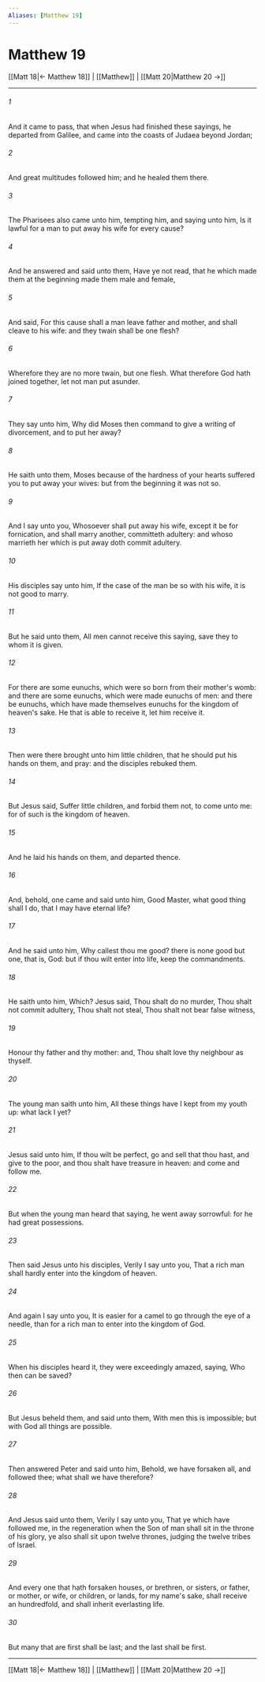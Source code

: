 ```yaml
---
Aliases: [Matthew 19]
---
```

# Matthew 19

[[Matt 18|← Matthew 18]] | [[Matthew]] | [[Matt 20|Matthew 20 →]]
***



###### 1 
And it came to pass, that when Jesus had finished these sayings, he departed from Galilee, and came into the coasts of Judaea beyond Jordan; 

###### 2 
And great multitudes followed him; and he healed them there. 

###### 3 
The Pharisees also came unto him, tempting him, and saying unto him, Is it lawful for a man to put away his wife for every cause? 

###### 4 
And he answered and said unto them, Have ye not read, that he which made them at the beginning made them male and female, 

###### 5 
And said, For this cause shall a man leave father and mother, and shall cleave to his wife: and they twain shall be one flesh? 

###### 6 
Wherefore they are no more twain, but one flesh. What therefore God hath joined together, let not man put asunder. 

###### 7 
They say unto him, Why did Moses then command to give a writing of divorcement, and to put her away? 

###### 8 
He saith unto them, Moses because of the hardness of your hearts suffered you to put away your wives: but from the beginning it was not so. 

###### 9 
And I say unto you, Whosoever shall put away his wife, except it be for fornication, and shall marry another, committeth adultery: and whoso marrieth her which is put away doth commit adultery. 

###### 10 
His disciples say unto him, If the case of the man be so with his wife, it is not good to marry. 

###### 11 
But he said unto them, All men cannot receive this saying, save they to whom it is given. 

###### 12 
For there are some eunuchs, which were so born from their mother's womb: and there are some eunuchs, which were made eunuchs of men: and there be eunuchs, which have made themselves eunuchs for the kingdom of heaven's sake. He that is able to receive it, let him receive it. 

###### 13 
Then were there brought unto him little children, that he should put his hands on them, and pray: and the disciples rebuked them. 

###### 14 
But Jesus said, Suffer little children, and forbid them not, to come unto me: for of such is the kingdom of heaven. 

###### 15 
And he laid his hands on them, and departed thence. 

###### 16 
And, behold, one came and said unto him, Good Master, what good thing shall I do, that I may have eternal life? 

###### 17 
And he said unto him, Why callest thou me good? there is none good but one, that is, God: but if thou wilt enter into life, keep the commandments. 

###### 18 
He saith unto him, Which? Jesus said, Thou shalt do no murder, Thou shalt not commit adultery, Thou shalt not steal, Thou shalt not bear false witness, 

###### 19 
Honour thy father and thy mother: and, Thou shalt love thy neighbour as thyself. 

###### 20 
The young man saith unto him, All these things have I kept from my youth up: what lack I yet? 

###### 21 
Jesus said unto him, If thou wilt be perfect, go and sell that thou hast, and give to the poor, and thou shalt have treasure in heaven: and come and follow me. 

###### 22 
But when the young man heard that saying, he went away sorrowful: for he had great possessions. 

###### 23 
Then said Jesus unto his disciples, Verily I say unto you, That a rich man shall hardly enter into the kingdom of heaven. 

###### 24 
And again I say unto you, It is easier for a camel to go through the eye of a needle, than for a rich man to enter into the kingdom of God. 

###### 25 
When his disciples heard it, they were exceedingly amazed, saying, Who then can be saved? 

###### 26 
But Jesus beheld them, and said unto them, With men this is impossible; but with God all things are possible. 

###### 27 
Then answered Peter and said unto him, Behold, we have forsaken all, and followed thee; what shall we have therefore? 

###### 28 
And Jesus said unto them, Verily I say unto you, That ye which have followed me, in the regeneration when the Son of man shall sit in the throne of his glory, ye also shall sit upon twelve thrones, judging the twelve tribes of Israel. 

###### 29 
And every one that hath forsaken houses, or brethren, or sisters, or father, or mother, or wife, or children, or lands, for my name's sake, shall receive an hundredfold, and shall inherit everlasting life. 

###### 30 
But many that are first shall be last; and the last shall be first.

***
[[Matt 18|← Matthew 18]] | [[Matthew]] | [[Matt 20|Matthew 20 →]]
